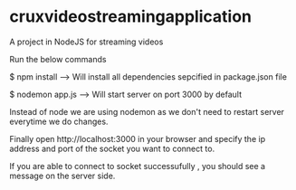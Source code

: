 # cruxvideostreamingapplication
A project in NodeJS for streaming videos

Run the below commands

$ npm install --> Will install all dependencies sepcified in package.json file

$ nodemon app.js --> Will start server on port 3000 by default

Instead of node we are using nodemon as we don't need to restart server everytime we do changes.

Finally open http://localhost:3000 in your browser and specify the ip address and port of the socket you want to connect to.

If you are able to connect to socket successufully , you should see a message on the server side.

